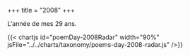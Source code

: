 +++
title = "2008"
+++

L'année de mes 29 ans.

{{< chartjs id="poemDay-2008Radar" width="90%" jsFile="../../charts/taxonomy/poems-day-2008-radar.js" />}}
